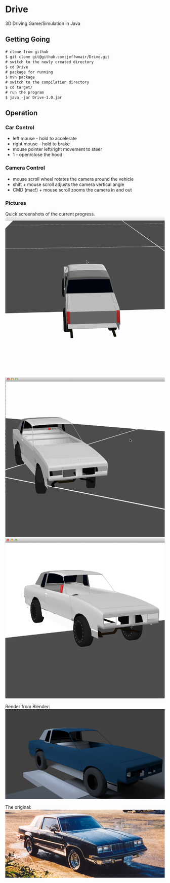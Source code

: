 # Drive
3D Driving Game/Simulation in Java
## Getting Going
```shell
# clone from github
$ git clone git@github.com:jeffwmair/Drive.git
# switch to the newly created directory
$ cd Drive
# package for running
$ mvn package
# switch to the compilation directory
$ cd target/
# run the program
$ java -jar Drive-1.0.jar
```
## Operation
### Car Control
* left mouse - hold to accelerate
* right mouse - hold to brake
* mouse pointer left/right movement to steer
* 1 - open/close the hood

### Camera Control
* mouse scroll wheel rotates the camera around the vehicle
* shift + mouse scroll adjusts the camera vertical angle
* CMD (mac!) + mouse scroll zooms the camera in and out

### Pictures
Quick screenshots of the current progress.
![Alt text](/documentation/img/CutlassRotate.gif)
![Alt text](/documentation/img/CutlassDrive.gif)
![Alt text](/documentation/img/pic2.png)

Render from Blender:
![Alt text](/documentation/img/render.png)

The original:
![Alt text](/documentation/img/original.png)
